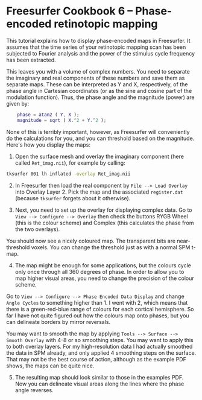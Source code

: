 # Freesurfer Cookbook 6 – Phase-encoded retinotopic mapping

This tutorial explains how to display phase-encoded maps in Freesurfer. It assumes that the time series of your retinotopic mapping scan has been subjected to Fourier analysis and the power of the stimulus cycle frequency has been extracted.

This leaves you with a volume of complex numbers. You need to separate the imaginary and real components of these numbers and save them as separate maps. These can be interpreted as Y and X, respectively, of the phase angle in Cartesian coordinates (or as the sine and cosine part of the modulation function). Thus, the phase angle and the magnitude (power) are given by:

```matlab
	phase = atan2 ( Y, X );
	magnitude =	sqrt ( X.^2 + Y.^2 );
```

None of this is terribly important, however, as Freesurfer will conveniently do the calculations for you, and you can threshold based on the magnitude. Here's how you display the maps:

1. Open the surface mesh and overlay the imaginary component (here called `Ret_imag.nii`), for example by calling:

```bash
tksurfer 001 lh inflated -overlay Ret_imag.nii
```

2. In Freesurfer then load the real component by `File --> Load Overlay` into Overlay Layer 2. Pick the map and the associated `register.dat` (because `tksurfer` forgets about it otherwise).

3. Next, you need to set up the overlay for displaying complex data. Go to `View --> Configure --> Overlay` then check the buttons RYGB Wheel (this is the colour scheme) and Complex (this calculates the phase from the two overlays).

You should now see a nicely coloured map. The transparent bits are near-threshold voxels. You can change the threshold just as with a normal SPM t-map.

4. The map might be enough for some applications, but the colours cycle only once through all 360 degrees of phase. In order to allow you to map higher visual areas, you need to change the precision of the colour scheme.

Go to `View --> Configure --> Phase Encoded Data Display` and change `Angle Cycles` to something higher than 1. I went with 2, which means that there is a green-red-blue range of colours for each cortical hemisphere. So far I have not quite figured out how the colours map onto phases, but you can delineate borders by mirror reversals.

You may want to smooth the map by applying `Tools --> Surface --> Smooth Overlay` with 4-8 or so smoothing steps. You may want to apply this to both overlay layers. For my high-resolution data I had actually smoothed the data in SPM already, and only applied 4 smoothing steps on the surface. That may not be the best course of action, although as the example PDF shows, the maps can be quite nice.

5. The resulting map should look similar to those in the examples PDF. Now you can delineate visual areas along the lines where the phase angle reverses.
